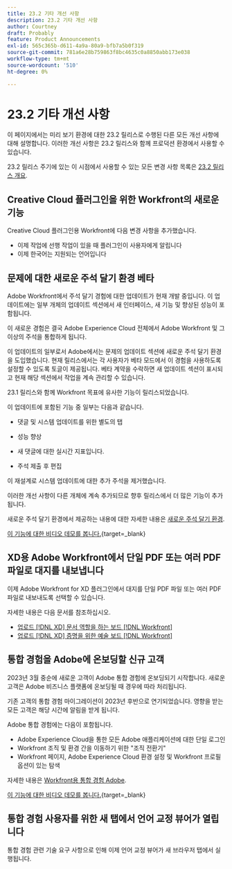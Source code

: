 ```yaml
---
title: 23.2 기타 개선 사항
description: 23.2 기타 개선 사항
author: Courtney
draft: Probably
feature: Product Announcements
exl-id: 565c365b-d611-4a9a-80a9-bfb7a5b0f319
source-git-commit: 781a6e28b759863f8bc4635c0a8850abb173e038
workflow-type: tm+mt
source-wordcount: '510'
ht-degree: 0%

---
```


# 23.2 기타 개선 사항

이 페이지에서는 미리 보기 환경에 대한 23.2 릴리스로 수행된 다른 모든 개선 사항에 대해 설명합니다. 이러한 개선 사항은 23.2 릴리스와 함께 프로덕션 환경에서 사용할 수 있습니다.

23.2 릴리스 주기에 있는 이 시점에서 사용할 수 있는 모든 변경 사항 목록은 [23.2 릴리스 개요](/help/quicksilver/product-announcements/product-releases/23.2-release-activity/23-2-release-overview.md).

## Creative Cloud 플러그인을 위한 Workfront의 새로운 기능

Creative Cloud 플러그인용 Workfront에 다음 변경 사항을 추가했습니다.

* 이제 작업에 선행 작업이 있을 때 플러그인이 사용자에게 알립니다
* 이제 한국어는 지원되는 언어입니다

## 문제에 대한 새로운 주석 달기 환경 베타

Adobe Workfront에서 주석 달기 경험에 대한 업데이트가 현재 개발 중입니다. 이 업데이트에는 일부 개체의 업데이트 섹션에서 새 인터페이스, 새 기능 및 향상된 성능이 포함됩니다.

이 새로운 경험은 결국 Adobe Experience Cloud 전체에서 Adobe Workfront 및 그 이상의 주석을 통합하게 됩니다.

이 업데이트의 일부로서 Adobe에서는 문제의 업데이트 섹션에 새로운 주석 달기 환경을 도입했습니다. 현재 릴리스에서는 각 사용자가 베타 모드에서 이 경험을 사용하도록 설정할 수 있도록 토글이 제공됩니다. 베타 계약을 수락하면 새 업데이트 섹션이 표시되고 현재 해당 섹션에서 작업을 계속 관리할 수 있습니다.

23.1 릴리스와 함께 Workfront 목표에 유사한 기능이 릴리스되었습니다.

이 업데이트에 포함된 기능 중 일부는 다음과 같습니다.

* 댓글 및 시스템 업데이트를 위한 별도의 탭

* 성능 향상

* 새 댓글에 대한 실시간 지표입니다.

* 주석 제출 후 편집

이 재설계로 시스템 업데이트에 대한 추가 주석을 제거했습니다.

이러한 개선 사항이 다른 개체에 계속 추가되므로 향후 릴리스에서 더 많은 기능이 추가됩니다.

새로운 주석 달기 환경에서 제공하는 내용에 대한 자세한 내용은 [새로운 주석 달기 환경](/help/quicksilver/workfront-basics/updating-work-items-and-viewing-updates/unified-commenting-experience.md).

[이 기능에 대한 비디오 데모를 봅니다.](https://video.tv.adobe.com/v/3416962/){target=_blank}

## XD용 Adobe Workfront에서 단일 PDF 또는 여러 PDF 파일로 대지를 내보냅니다

이제 Adobe Workfront for XD 플러그인에서 대지를 단일 PDF 파일 또는 여러 PDF 파일로 내보내도록 선택할 수 있습니다.

자세한 내용은 다음 문서를 참조하십시오.

* [업로드 [!DNL XD] 문서 역할을 하는 보드 [!DNL Workfront]](/help/quicksilver/workfront-integrations-and-apps/adobe-workfront-for-creative-cloud/wf-adobe-xd-docs.md)
* [업로드 [!DNL XD] 증명을 위한 예술 보드 [!DNL Workfront]](/help/quicksilver/workfront-integrations-and-apps/adobe-workfront-for-creative-cloud/wf-adobe-xd-proofs.md)

## 통합 경험을 Adobe에 온보딩할 신규 고객

2023년 3월 중순에 새로운 고객이 Adobe 통합 경험에 온보딩되기 시작합니다. 새로운 고객은 Adobe 비즈니스 플랫폼에 온보딩될 때 경우에 따라 처리됩니다.

기존 고객의 통합 경험 마이그레이션이 2023년 후반으로 연기되었습니다. 영향을 받는 모든 고객은 해당 시간에 알림을 받게 됩니다.

Adobe 통합 경험에는 다음이 포함됩니다.

* Adobe Experience Cloud을 통한 모든 Adobe 애플리케이션에 대한 단일 로그인
* Workfront 조직 및 환경 간을 이동하기 위한 &quot;조직 전환기&quot;
* Workfront 페이지, Adobe Experience Cloud 환경 설정 및 Workfront 프로필 옵션이 있는 탐색

자세한 내용은 [Workfront용 통합 경험 Adobe](/help/quicksilver/workfront-basics/navigate-workfront/workfront-navigation/adobe-unified-experience.md).

[이 기능에 대한 비디오 데모를 봅니다.](https://video.tv.adobe.com/v/3412388/){target=_blank}

## 통합 경험 사용자를 위한 새 탭에서 언어 교정 뷰어가 열립니다

통합 경험 관련 기술 요구 사항으로 인해 이제 언어 교정 뷰어가 새 브라우저 탭에서 실행됩니다.
